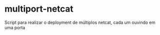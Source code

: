 # multiport-netcat
Script para realizar o deployment de múltiplos netcat, cada um ouvindo em uma porta
